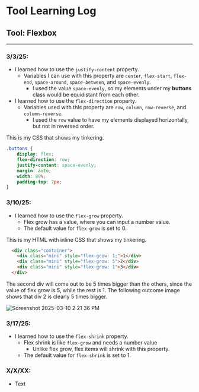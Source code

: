 # Tool Learning Log

## Tool: **Flexbox**

---

### 3/3/25:
* I learned how to use the `justify-content` property.
    * Variables I can use with this property are `center`, `flex-start`, `flex-end`, `space-around`, `space-between`, and `space-evenly`.
        * I used the value `space-evenly`, so my elements under my **buttons** class would be equidistant from each other.
* I learned how to use the `flex-direction` property.
    * Variables used with this property are `row`, `column`, `row-reverse`, and `column-reverse`.
        * I used the `row` value to have my elements displayed horizontally, but not in reversed order.

This is my CSS that shows my tinkering.
```css
.buttons {
    display: flex;
    flex-direction: row;
    justify-content: space-evenly;
    margin: auto;
    width: 80%;
    padding-top: 7px;
}
```

### 3/10/25:
* I learned how to use the `flex-grow` property.
    * Flex grow has a value, where you can input a number value.
    * The default value for `flex-grow` is set to 0.

This is my HTML with inline CSS that shows my tinkering.
```html
  <div class="container">
    <div class="mini" style="flex-grow: 1;">1</div>
    <div class="mini" style="flex-grow: 5">2</div>
    <div class="mini" style="flex-grow: 1">3</div>
  </div>
```

The second div will come out to be 5 times bigger than the others, since the value of flex grow is 5, while the rest is 1. The following outcome image shows that div 2 is clearly 5 times bigger.

![Screenshot 2025-03-10 2 21 36 PM](https://github.com/user-attachments/assets/fe3e596a-40fd-4823-82e2-4733b4d505af)


### 3/17/25:
* I learned how to use the `flex-shrink` property.
  * Flex shrink is like `flex-grow` and needs a number value
    * Unlike flex grow, flex items will shrink with this property.
  * The default value for `flex-shrink` is set to 1.




### X/X/XX:
* Text




